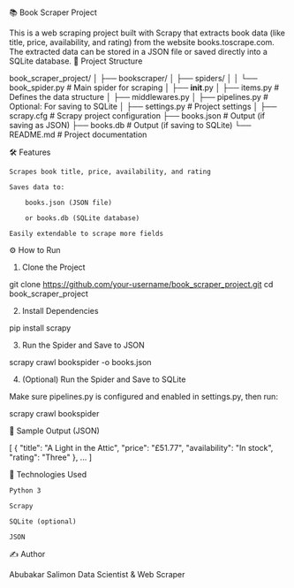 📚 Book Scraper Project

This is a web scraping project built with Scrapy that extracts book data (like title, price, availability, and rating) from the website books.toscrape.com. The extracted data can be stored in a JSON file or saved directly into a SQLite database.
🚀 Project Structure

book_scraper_project/
│
├── bookscraper/
│   ├── spiders/
│   │   └── book_spider.py      # Main spider for scraping
│   ├── __init__.py
│   ├── items.py                # Defines the data structure
│   ├── middlewares.py
│   ├── pipelines.py            # Optional: For saving to SQLite
│   ├── settings.py             # Project settings
│
├── scrapy.cfg                  # Scrapy project configuration
├── books.json                  # Output (if saving as JSON)
├── books.db                    # Output (if saving to SQLite)
└── README.md                   # Project documentation

🛠 Features

    Scrapes book title, price, availability, and rating

    Saves data to:

        books.json (JSON file)

        or books.db (SQLite database)

    Easily extendable to scrape more fields

⚙️ How to Run
1. Clone the Project

git clone https://github.com/your-username/book_scraper_project.git
cd book_scraper_project

2. Install Dependencies

pip install scrapy

3. Run the Spider and Save to JSON

scrapy crawl bookspider -o books.json

4. (Optional) Run the Spider and Save to SQLite

Make sure pipelines.py is configured and enabled in settings.py, then run:

scrapy crawl bookspider

💾 Sample Output (JSON)

[
  {
    "title": "A Light in the Attic",
    "price": "£51.77",
    "availability": "In stock",
    "rating": "Three"
  },
  ...
]

🧱 Technologies Used

    Python 3

    Scrapy

    SQLite (optional)

    JSON

✍️ Author

Abubakar Salimon
Data Scientist & Web Scraper
